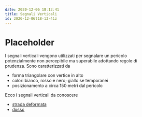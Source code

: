 ```yaml
---
date: 2020-12-06 18:13:41
title: Segnali Verticali
id: 2020-12-06t18-13-41z
---
```


# Placeholder

I segnali verticali vengono utilizzati per segnalare un pericolo potenzialmente
non percepibile ma superabile adottando regole di prudenza. Sono caratterizzati
da

- forma triangolare con vertice in alto
- colori bianco, rosso e nero; giallo se temporanei
- posizionamento a circa 150 metri dal pericolo

Ecco i segnali verticali da conoscere

- [strada deformata](./2020-12-08t09-15-40z.md)
- [dosso](./2020-12-08t09-21-09z.md)

